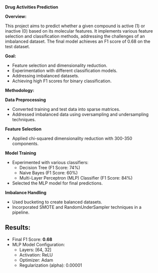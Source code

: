 **Drug Activities Prediction**

**Overview:**

This project aims to predict whether a given compound is active (1) or inactive (0) based on its molecular features. It implements various feature selection and classification methods, addressing the challenges of an imbalanced dataset. The final model achieves an F1 score of 0.68 on the test dataset.

**Goal:**

* Feature selection and dimensionality reduction.  
* Experimentation with different classification models.  
* Addressing imbalanced datasets.  
* Achieving high F1 scores for binary classification.

**Methodology:**

**Data Preprocessing**

* Converted training and test data into sparse matrices.  
* Addressed imbalanced data using oversampling and undersampling techniques.

**Feature Selection**

* Applied chi-squared dimensionality reduction with 300-350 components.

**Model Training**

* Experimented with various classifiers:  
  * Decision Tree (F1 Score: 74%)  
  * Naive Bayes (F1 Score: 60%)  
  * Multi-Layer Perceptron (MLP) Classifier (F1 Score: 84%)  
* Selected the MLP model for final predictions.

**Imbalance Handling**

* Used bucketing to create balanced datasets.  
* Incorporated SMOTE and RandomUnderSampler techniques in a pipeline.

## **Results:**

* Final F1 Score: **0.68**  
* MLP Model Configuration:  
  * Layers: \[64, 32\]  
  * Activation: ReLU  
  * Optimizer: Adam  
  * Regularization (alpha): 0.00001

